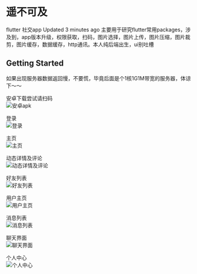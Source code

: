 # 遥不可及

flutter 社交app Updated 3 minutes ago 主要用于研究flutter常用packages，涉及到，app版本升级，权限获取，扫码，图片选择，图片上传，图片压缩，图片裁剪，图片缓存，数据缓存，http通讯。本人纯后端出生，ui别吐槽

## Getting Started

如果出现服务器数据返回慢，不要慌，毕竟后面是个1核1G1M带宽的服务器，体谅下～～

安卓下载尝试请扫码<br> 
![安卓apk](https://assets-store-cdn.48lu.cn/assets-store/6f5a3202c72d3aeaecb667395432b842.png?x-oss-process=image/resize,m_lfit,h_800,w_800)  

登录<br> 
![登录](https://assets-store-cdn.48lu.cn/assets-store/2af587e7fef13f3ab0189bce36357caf.jpg?x-oss-process=image/resize,m_lfit,h_800,w_800)

主页<br> 
![主页](https://assets-store-cdn.48lu.cn/assets-store/ef9601abb07b9d3a15d9e7f4994b64d7.jpg?x-oss-process=image/resize,m_lfit,h_800,w_800)

动态详情及评论<br> 
![动态详情及评论](https://assets-store-cdn.48lu.cn/assets-store/8ae35d39a12b85df946db6d2a7e1c294.jpg?x-oss-process=image/resize,m_lfit,h_800,w_800)

好友列表<br> 
![好友列表](https://assets-store-cdn.48lu.cn/assets-store/fc0fc1276fef02a2b041ea7d777e5b8f.jpg?x-oss-process=image/resize,m_lfit,h_800,w_800)

用户主页<br> 
![用户主页](https://assets-store-cdn.48lu.cn/assets-store/f1b5276baaf2b6b348dcddbba74e9ff9.jpg?x-oss-process=image/resize,m_lfit,h_800,w_800)

消息列表<br> 
![消息列表](https://assets-store-cdn.48lu.cn/assets-store/0f59ca528950e947f19ca9cb84c40cf0.jpg?x-oss-process=image/resize,m_lfit,h_800,w_800)

聊天界面<br> 
![聊天界面](https://assets-store-cdn.48lu.cn/assets-store/d6a11245be8473811a830fcda74eecd1.jpg?x-oss-process=image/resize,m_lfit,h_800,w_800)

个人中心<br> 
![个人中心](https://assets-store-cdn.48lu.cn/assets-store/07ce79ff20f93029b5064c328027da6d.jpg?x-oss-process=image/resize,m_lfit,h_800,w_800)